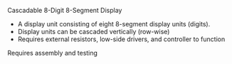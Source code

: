 Cascadable 8-Digit 8-Segment Display

- A display unit consisting of eight 8-segment display units (digits).
- Display units can be cascaded vertically (row-wise)
- Requires external resistors, low-side drivers, and controller to function

Requires assembly and testing
